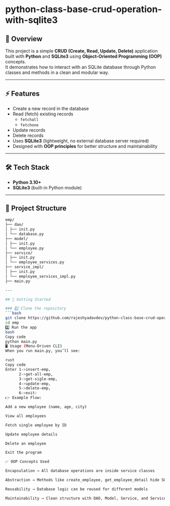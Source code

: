 # python-class-base-crud-operation-with-sqlite3

## 📌 Overview
This project is a simple **CRUD (Create, Read, Update, Delete)** application built with **Python** and **SQLite3** using **Object-Oriented Programming (OOP)** concepts.  
It demonstrates how to interact with an SQLite database through Python classes and methods in a clean and modular way.

---

## ⚡ Features
- Create a new record in the database  
- Read (fetch) existing records  
  - `fetchall`  
  - `fetchone`  
- Update records  
- Delete records  
- Uses **SQLite3** (lightweight, no external database server required)  
- Designed with **OOP principles** for better structure and maintainability  

---

## 🛠️ Tech Stack
- **Python 3.10+**  
- **SQLite3** (built-in Python module)  

---

## 📂 Project Structure
```bash
emp/
├── dao/
│ ├── init.py
│ └── database.py
├── model/
│ ├── init.py
│ └── employee.py
├── service/
│ ├── init.py
│ └── employee_services.py
├── service_impl/
│ ├── init.py
│ └── employee_services_impl.py
├── main.py

---

## 🚀 Getting Started

### 1️⃣ Clone the repository
```bash
git clone https://github.com/rajeshyadavdev/python-class-base-crud-operation-with-sqlite3.git
cd emp
2️⃣ Run the app
bash
Copy code
python main.py
🖥️ Usage (Menu-Driven CLI)
When you run main.py, you’ll see:

rust
Copy code
Enter 1->insert-emp,
      2->get-all-emp,
      3->get-sigle-emp,
      4->update-emp,
      5->delete-emp,
      6->exit:
👉 Example Flow:

Add a new employee (name, age, city)

View all employees

Fetch single employee by ID

Update employee details

Delete an employee

Exit the program

✅ OOP Concepts Used

Encapsulation → All database operations are inside service classes

Abstraction → Methods like create_employee, get_employee_detail hide SQL complexity

Reusability → Database logic can be reused for different models

Maintainability → Clean structure with DAO, Model, Service, and Service Implementation